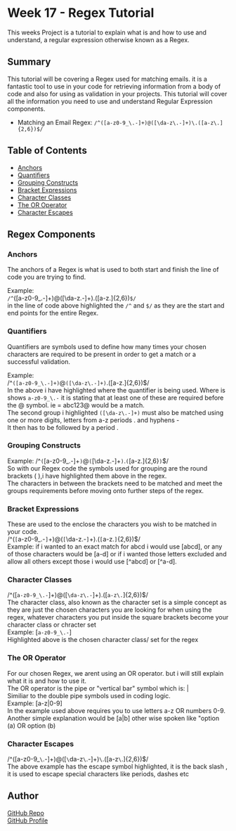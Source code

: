 # Week 17 - Regex Tutorial

This weeks Project is a tutorial to explain what is and how to use and understand, a regular expression otherwise known as a Regex.

## Summary
This tutorial will be covering a Regex used for matching emails.
it is a fantastic tool to use in your code for retrieving information from a body of code and also for using as validation in your projects.
This tutorial will cover all the information you need to use and understand Regular Expression components.
<br>

* Matching an Email Regex: `/^([a-z0-9_\.-]+)@([\da-z\.-]+)\.([a-z\.]{2,6})$/`

## Table of Contents

- [Anchors](#anchors)
- [Quantifiers](#quantifiers)
- [Grouping Constructs](#grouping-constructs)
- [Bracket Expressions](#bracket-expressions)
- [Character Classes](#character-classes)
- [The OR Operator](#the-or-operator)
- [Character Escapes](#character-escapes)

## Regex Components

### Anchors
The anchors of a Regex is what is used to both start and finish the line of code you are trying to find.

Example: <br>
`/^`([a-z0-9_\.-]+)@([\da-z\.-]+)\.([a-z\.]{2,6})`$/`
<br>
in the line of code above highlighted the `/^` and `$/` as they are the start and end points for the entire Regex.

### Quantifiers
Quantifiers are symbols used to define how many times your chosen characters are required to be present in order to get a match or a successful validation.

Example: 
<br>
/^`([a-z0-9_\.-]+)`@`([\da-z\.-]+)`\.([a-z\.]{2,6})$/
<br>
In the above i have highlighted where the quantifier is being used. 
Where is shows `a-z0-9_\.-` it is stating that at least one of these are required before the @ symbol. ie = abc123@ would be a match.
<br>
The second group i highlighted `([\da-z\.-]+)` must also be matched using one or more digits, letters from a-z periods . and hyphens - <br> It then has to be followed by a period .

### Grouping Constructs
Example: /^`(`[a-z0-9_\.-]+`)`@`(`[\da-z\.-]+`)`\.`(`[a-z\.]{2,6}`)`$/
<br>
So with our Regex code the symbols used for grouping are the round brackets ( ),i have highlighted them above in the regex.
<br>
The characters in between the brackets need to be matched and meet the groups requirements before moving onto further steps of the regex.

### Bracket Expressions
These are used to the enclose the characters you wish to be matched in your code.
<br>
/^(`[`a-z0-9_\.-`]`+)@(`[`\da-z\.-`]`+)\.(`[`a-z\.`]`{2,6})$/
<br>
Example: if i wanted to an exact match for abcd i would use [abcd], or any of those characters would be [a-d] or if i wanted those letters excluded and allow all others except those i would use [^abcd] or [^a-d].

### Character Classes
/^([`a-z0-9_\.-`]+)@([`\da-z\.-`]+)\.([`a-z\.`]{2,6})$/
<br>
The character class, also known as the character set is a simple concept as they are just the chosen characters you are looking for when using the regex, whatever characters you put inside the square brackets become your character class or chracter set
<br>
Example: [`a-z0-9_\.-`]
<br>
Highlighted above is the chosen character class/ set for the regex
<br>

### The OR Operator

For our chosen Regex, we arent using an OR operator. but i will still explain what it is and how to use it.
<br>
The OR operator is the pipe or "vertical bar" symbol  which is: |
<br> 
Similiar to the double pipe symbols used in coding logic.
<br>
Example: [a-z|0-9]
<br>
In the example used above requires you to use letters a-z OR numbers 0-9. Another simple explanation would be [a|b] other wise spoken like "option (a) OR option (b)

### Character Escapes
/^([a-z0-9_`\`.-]+)@([`\`da-z`\`.-]+)`\`.([a-z`\`.]{2,6})$/
<br>
The above example has the escape symbol highlighted, it is the back slash \, it is used to escape special characters like periods, dashes etc

## Author

[GitHub Repo](https://github.com/JRoberts94/Week17-Regex-Tutorial/blob/main/Regex-Tutorial.MD)
<br>
[GitHub Profile](https://github.com/JRoberts94)